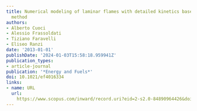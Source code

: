 ```yaml
---
title: Numerical modeling of laminar flames with detailed kinetics based on the operator-splitting
  method
authors:
- Alberto Cuoci
- Alessio Frassoldati
- Tiziano Faravelli
- Eliseo Ranzi
date: '2013-01-01'
publishDate: '2024-01-03T15:58:18.959941Z'
publication_types:
- article-journal
publication: '*Energy and Fuels*'
doi: 10.1021/ef4016334
links:
- name: URL
  url: 
    https://www.scopus.com/inward/record.uri?eid=2-s2.0-84890964426&doi=10.1021%2fef4016334&partnerID=40&md5=53f209a8d38eaf417cb920d2b84d30fb
---
```

